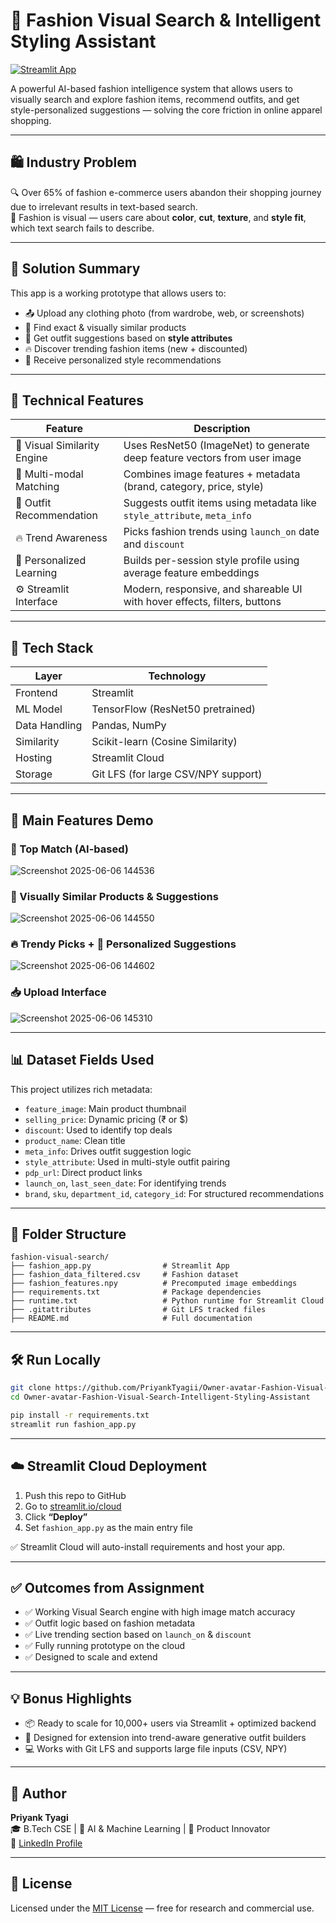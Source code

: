 
# 👗 Fashion Visual Search & Intelligent Styling Assistant

[![Streamlit App](https://img.shields.io/badge/Live%20Demo-Streamlit-green?style=for-the-badge&logo=streamlit)](https://fashion-visual-search-intelligent-styling-assistant-priyank.streamlit.app/)

A powerful AI-based fashion intelligence system that allows users to visually search and explore fashion items, recommend outfits, and get style-personalized suggestions — solving the core friction in online apparel shopping.

---

## 🛍 Industry Problem

🔍 Over 65% of fashion e-commerce users abandon their shopping journey due to irrelevant results in text-based search.  
🧠 Fashion is visual — users care about **color**, **cut**, **texture**, and **style fit**, which text search fails to describe.  

---

## 🎯 Solution Summary

This app is a working prototype that allows users to:

- 📤 Upload any clothing photo (from wardrobe, web, or screenshots)
- 🔎 Find exact & visually similar products
- 👗 Get outfit suggestions based on **style attributes**
- 🔥 Discover trending fashion items (new + discounted)
- 🧠 Receive personalized style recommendations

---

## 🔧 Technical Features

| Feature                       | Description                                                                 |
|-------------------------------|-----------------------------------------------------------------------------|
| 🎨 Visual Similarity Engine   | Uses ResNet50 (ImageNet) to generate deep feature vectors from user image   |
| 🤝 Multi-modal Matching       | Combines image features + metadata (brand, category, price, style)          |
| 👗 Outfit Recommendation      | Suggests outfit items using metadata like `style_attribute`, `meta_info`    |
| 🔥 Trend Awareness            | Picks fashion trends using `launch_on` date and `discount`                 |
| 🧠 Personalized Learning      | Builds per-session style profile using average feature embeddings           |
| ⚙️ Streamlit Interface        | Modern, responsive, and shareable UI with hover effects, filters, buttons  |

---

## 🧰 Tech Stack

| Layer         | Technology                           |
|---------------|---------------------------------------|
| Frontend      | Streamlit                             |
| ML Model      | TensorFlow (ResNet50 pretrained)      |
| Data Handling | Pandas, NumPy                         |
| Similarity    | Scikit-learn (Cosine Similarity)      |
| Hosting       | Streamlit Cloud                       |
| Storage       | Git LFS (for large CSV/NPY support)   |

---

## 🚀 Main Features Demo
### 🎯 Top Match (AI-based)
![Screenshot 2025-06-06 144536](https://github.com/user-attachments/assets/5ba3c9d3-5db0-443e-88ae-defa5c0dad33)


### 🧩 Visually Similar Products & Suggestions
![Screenshot 2025-06-06 144550](https://github.com/user-attachments/assets/e7511553-91ac-43d4-bf5e-097af3552535)


### 🔥 Trendy Picks + 🧠 Personalized Suggestions
![Screenshot 2025-06-06 144602](https://github.com/user-attachments/assets/0402ea96-b228-48be-9aa3-25c371afbceb)


### 📥 Upload Interface
![Screenshot 2025-06-06 145310](https://github.com/user-attachments/assets/3f86a217-74c5-4bb6-b0d8-cc746763f069)


---

## 📊 Dataset Fields Used

This project utilizes rich metadata:

- `feature_image`: Main product thumbnail
- `selling_price`: Dynamic pricing (₹ or $)
- `discount`: Used to identify top deals
- `product_name`: Clean title
- `meta_info`: Drives outfit suggestion logic
- `style_attribute`: Used in multi-style outfit pairing
- `pdp_url`: Direct product links
- `launch_on`, `last_seen_date`: For identifying trends
- `brand`, `sku`, `department_id`, `category_id`: For structured recommendations

---

## 📁 Folder Structure

```
fashion-visual-search/
├── fashion_app.py                # Streamlit App
├── fashion_data_filtered.csv     # Fashion dataset
├── fashion_features.npy          # Precomputed image embeddings
├── requirements.txt              # Package dependencies
├── runtime.txt                   # Python runtime for Streamlit Cloud
├── .gitattributes                # Git LFS tracked files
├── README.md                     # Full documentation
```

---

## 🛠️ Run Locally

```bash
git clone https://github.com/PriyankTyagii/Owner-avatar-Fashion-Visual-Search-Intelligent-Styling-Assistant.git
cd Owner-avatar-Fashion-Visual-Search-Intelligent-Styling-Assistant

pip install -r requirements.txt
streamlit run fashion_app.py
```

---

## ☁️ Streamlit Cloud Deployment

1. Push this repo to GitHub
2. Go to [streamlit.io/cloud](https://streamlit.io/cloud)
3. Click **“Deploy”**
4. Set `fashion_app.py` as the main entry file

✅ Streamlit Cloud will auto-install requirements and host your app.

---

## ✅ Outcomes from Assignment

- ✅ Working Visual Search engine with high image match accuracy
- ✅ Outfit logic based on fashion metadata
- ✅ Live trending section based on `launch_on` & `discount`
- ✅ Fully running prototype on the cloud
- ✅ Designed to scale and extend

---

## 💡 Bonus Highlights

- 📦 Ready to scale for 10,000+ users via Streamlit + optimized backend
- 🧠 Designed for extension into trend-aware generative outfit builders
- 💻 Works with Git LFS and supports large file inputs (CSV, NPY)

---

## 👤 Author

**Priyank Tyagi**  
🎓 B.Tech CSE | 🔬 AI & Machine Learning | 🧪 Product Innovator  
🔗 [LinkedIn Profile](https://www.linkedin.com/in/priyank-tyagi-3a3a10259)

---

## 📃 License

Licensed under the [MIT License](LICENSE) — free for research and commercial use.

